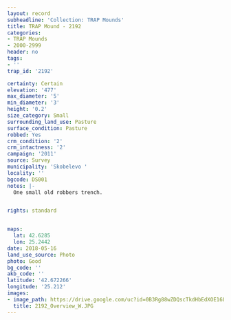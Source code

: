 ```yaml
---
layout: record
subheadline: 'Collection: TRAP Mounds'
title: TRAP Mound - 2192
categories:
- TRAP Mounds
- 2000-2999
header: no
tags:
- ''
trap_id: '2192'

certainty: Certain
elevation: '477'
max_diameter: '5'
min_diameter: '3'
height: '0.2'
size_category: Small
surrounding_land_use: Pasture
surface_condition: Pasture
robbed: Yes
crm_condition: '2'
crm_intactness: '2'
campaign: '2011'
source: Survey
municipality: 'Skobelevo '
locality: ''
bgcode: DS001
notes: |-
  One small old robbers trench.


rights: standard


maps:
  lat: 42.6285
  lon: 25.2442
date: 2018-05-16
land_use_source: Photo
photo: Good
bg_code: ''
akb_code: ''
latitude: '42.672266'
longitude: '25.212'
images:
- image_path: https://drive.google.com/uc?id=0B3Rg88wZDQscTkdHbEdXOE16LVU
  title: 2192_Overview_W.JPG
---
```

